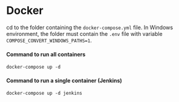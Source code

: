 # Docker
cd to the folder containing the `docker-compose.yml` file. In Windows environment, the folder must contain the `.env` file with variable `COMPOSE_CONVERT_WINDOWS_PATHS=1`.
#### Command to run all containers
```
docker-compose up -d
```
#### Command to run a single container (Jenkins)
```
docker-compose up -d jenkins
```